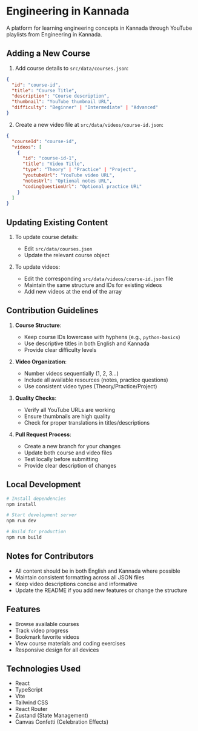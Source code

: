 # Engineering in Kannada

A platform for learning engineering concepts in Kannada through YouTube playlists from Engineering in Kannada.

## Adding a New Course

1. Add course details to `src/data/courses.json`:
```json
{
  "id": "course-id",
  "title": "Course Title",
  "description": "Course description",
  "thumbnail": "YouTube thumbnail URL",
  "difficulty": "Beginner" | "Intermediate" | "Advanced"
}
```

2. Create a new video file at `src/data/videos/course-id.json`:
```json
{
  "courseId": "course-id",
  "videos": [
    {
      "id": "course-id-1",
      "title": "Video Title",
      "type": "Theory" | "Practice" | "Project",
      "youtubeUrl": "YouTube video URL",
      "notesUrl": "Optional notes URL",
      "codingQuestionUrl": "Optional practice URL"
    }
  ]
}
```

## Updating Existing Content

1. To update course details:
   - Edit `src/data/courses.json`
   - Update the relevant course object

2. To update videos:
   - Edit the corresponding `src/data/videos/course-id.json` file
   - Maintain the same structure and IDs for existing videos
   - Add new videos at the end of the array

## Contribution Guidelines

1. **Course Structure**:
   - Keep course IDs lowercase with hyphens (e.g., `python-basics`)
   - Use descriptive titles in both English and Kannada
   - Provide clear difficulty levels

2. **Video Organization**:
   - Number videos sequentially (1, 2, 3...)
   - Include all available resources (notes, practice questions)
   - Use consistent video types (Theory/Practice/Project)

3. **Quality Checks**:
   - Verify all YouTube URLs are working
   - Ensure thumbnails are high quality
   - Check for proper translations in titles/descriptions

4. **Pull Request Process**:
   - Create a new branch for your changes
   - Update both course and video files
   - Test locally before submitting
   - Provide clear description of changes

## Local Development

```bash
# Install dependencies
npm install

# Start development server
npm run dev

# Build for production
npm run build
```

## Notes for Contributors

- All content should be in both English and Kannada where possible
- Maintain consistent formatting across all JSON files
- Keep video descriptions concise and informative
- Update the README if you add new features or change the structure

## Features

- Browse available courses
- Track video progress
- Bookmark favorite videos
- View course materials and coding exercises
- Responsive design for all devices


## Technologies Used

- React
- TypeScript
- Vite
- Tailwind CSS
- React Router
- Zustand (State Management)
- Canvas Confetti (Celebration Effects) 